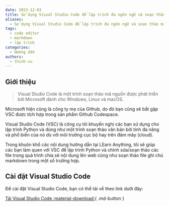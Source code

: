 ```yaml
---
date: 2023-12-03
title: Sử dụng Visual Studio Code để lập trình đa ngôn ngữ và soạn thảo markdown
aliases:
  - Sử dụng Visual Studio Code để lập trình đa ngôn ngữ và soạn thảo markdown
tags:
  - code editor
  - markdown
  - lập trình
categories:
  - Hướng dẫn
authors:
  - thinh-vu
---
```


## Giới thiệu

> Visual Studio Code là một trình soạn thảo mã nguồn được phát triển bởi Microsoft dành cho Windows, Linux và macOS.

Microsoft hiện cũng là công ty mẹ của Github, do đó bạn cũng sẽ bắt gặp VSC được tích hợp trong sản phẩm Github Codespace. 

Visual Studio Code (VSC) là công cụ tôi khuyến nghị các bạn sử dụng cho lập trình Python và dùng như một trình soạn thảo văn bản bởi tính đa năng và phổ biến của nó dù với môi trường cục bộ hay trên đám mây (cloud).

Trong khuôn khổ các nội dung hướng dẫn tại LEarn Anything, tôi sẽ giúp các bạn làm quen với VSC để lập trình Python và chỉnh sửa/soạn thảo các file trong quá trình chia sẻ nội dung lên web cũng như soạn thảo file ghi chú markdown trong một số trường hợp.

## Cài đặt Visual Studio Code

Để cài đặt Visual Studio Code, bạn có thể tải về theo link dưới đây:

[Tải Visual Studio Code :material-download:](https://code.visualstudio.com/download){ .md-button }
